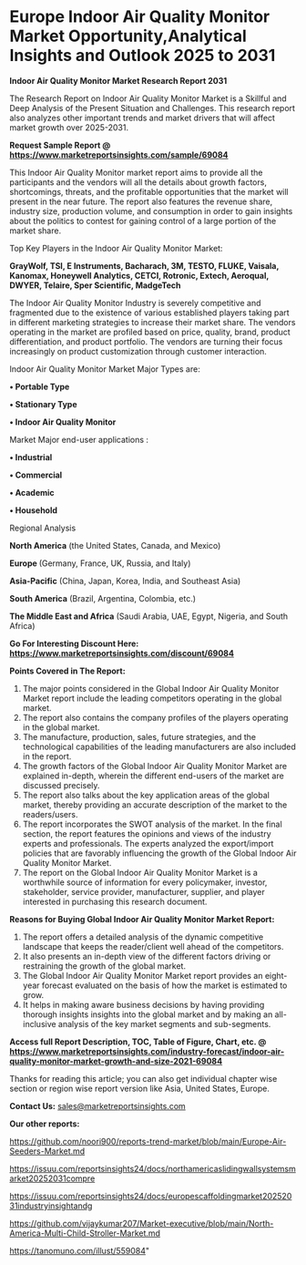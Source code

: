 # Europe Indoor Air Quality Monitor Market Opportunity,Analytical Insights and Outlook 2025 to 2031

<strong>Indoor Air Quality Monitor Market Research Report 2031</strong>

The Research Report on Indoor Air Quality Monitor Market is a Skillful and Deep Analysis of the Present Situation and Challenges. This research report also analyzes other important trends and market drivers that will affect market growth over 2025-2031.

<strong>Request Sample Report @ <a href=https://www.marketreportsinsights.com/sample/69084>https://www.marketreportsinsights.com/sample/69084</a></strong>

This Indoor Air Quality Monitor market report aims to provide all the participants and the vendors will all the details about growth factors, shortcomings, threats, and the profitable opportunities that the market will present in the near future. The report also features the revenue share, industry size, production volume, and consumption in order to gain insights about the politics to contest for gaining control of a large portion of the market share.

Top Key Players in the Indoor Air Quality Monitor Market:

<strong>GrayWolf, TSI, E Instruments, Bacharach, 3M, TESTO, FLUKE, Vaisala, Kanomax, Honeywell Analytics, CETCI, Rotronic, Extech, Aeroqual, DWYER, Telaire, Sper Scientific, MadgeTech</strong>

The Indoor Air Quality Monitor Industry is severely competitive and fragmented due to the existence of various established players taking part in different marketing strategies to increase their market share. The vendors operating in the market are profiled based on price, quality, brand, product differentiation, and product portfolio. The vendors are turning their focus increasingly on product customization through customer interaction.

Indoor Air Quality Monitor Market Major Types are:

<strong>• Portable Type

• Stationary Type

• Indoor Air Quality Monitor</strong>

Market Major end-user applications :

<strong>• Industrial

• Commercial

• Academic

• Household</strong>

Regional Analysis

</u><strong><b>North America</b></strong> (the United States, Canada, and Mexico)

<strong><b>Europe </b></strong>(Germany, France, UK, Russia, and Italy)

<strong><b>Asia-Pacific</b></strong> (China, Japan, Korea, India, and Southeast Asia)

<strong><b>South America</b></strong> (Brazil, Argentina, Colombia, etc.)

<strong><b>The Middle East and Africa</b></strong> (Saudi Arabia, UAE, Egypt, Nigeria, and South Africa)

<strong>Go For Interesting Discount Here: <a href=https://www.marketreportsinsights.com/discount/69084>https://www.marketreportsinsights.com/discount/69084</a></strong>

<strong>Points Covered in The Report:</strong>
<ol>
  <li>The major points considered in the Global Indoor Air Quality Monitor Market report include the leading competitors operating in the global market.</li>
  <li>The report also contains the company profiles of the players operating in the global market.</li>
  <li>The manufacture, production, sales, future strategies, and the technological capabilities of the leading manufacturers are also included in the report.</li>
  <li>The growth factors of the Global Indoor Air Quality Monitor Market are explained in-depth, wherein the different end-users of the market are discussed precisely.</li>
  <li>The report also talks about the key application areas of the global market, thereby providing an accurate description of the market to the readers/users.</li>
  <li>The report incorporates the SWOT analysis of the market. In the final section, the report features the opinions and views of the industry experts and professionals. The experts analyzed the export/import policies that are favorably influencing the growth of the Global Indoor Air Quality Monitor Market.</li>
  <li>The report on the Global Indoor Air Quality Monitor Market is a worthwhile source of information for every policymaker, investor, stakeholder, service provider, manufacturer, supplier, and player interested in purchasing this research document.</li>
</ol>
<strong>Reasons for Buying Global Indoor Air Quality Monitor Market Report:</strong>

<ol>
  <li>The report offers a detailed analysis of the dynamic competitive landscape that keeps the reader/client well ahead of the competitors.</li>
  <li>It also presents an in-depth view of the different factors driving or restraining the growth of the global market.</li>
  <li>The Global Indoor Air Quality Monitor Market report provides an eight-year forecast evaluated on the basis of how the market is estimated to grow.</li>
  <li>It helps in making aware business decisions by having providing thorough insights insights into the global market and by making an all-inclusive analysis of the key market segments and sub-segments.</li>
</ol>
<strong>Access full Report Description, TOC, Table of Figure, Chart, etc. @ <a href=https://www.marketreportsinsights.com/industry-forecast/indoor-air-quality-monitor-market-growth-and-size-2021-69084>https://www.marketreportsinsights.com/industry-forecast/indoor-air-quality-monitor-market-growth-and-size-2021-69084</a></strong>


Thanks for reading this article; you can also get individual chapter wise section or region wise report version like Asia, United States, Europe.

<strong>Contact Us:</strong>
sales@marketreportsinsights.com

<strong>Our other reports:</strong>

<a href=https://github.com/noori900/reports-trend-market/blob/main/Europe-Air-Seeders-Market.md>https://github.com/noori900/reports-trend-market/blob/main/Europe-Air-Seeders-Market.md</a>

<a href=https://issuu.com/reportsinsights24/docs/northamericaslidingwallsystemsmarket20252031compre>https://issuu.com/reportsinsights24/docs/northamericaslidingwallsystemsmarket20252031compre</a>

<a href=https://issuu.com/reportsinsights24/docs/europescaffoldingmarket20252031industryinsightandg>https://issuu.com/reportsinsights24/docs/europescaffoldingmarket20252031industryinsightandg</a>

<a href=https://github.com/vijaykumar207/Market-executive/blob/main/North-America-Multi-Child-Stroller-Market.md>https://github.com/vijaykumar207/Market-executive/blob/main/North-America-Multi-Child-Stroller-Market.md</a>

<a href=https://tanomuno.com/illust/559084>https://tanomuno.com/illust/559084</a>"
